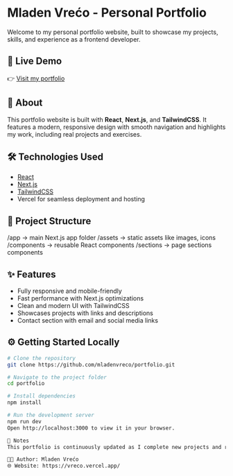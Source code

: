 # Mladen Vrećo - Personal Portfolio

Welcome to my personal portfolio website, built to showcase my projects, skills, and experience as a frontend developer.

## 🔗 Live Demo

👉 [Visit my portfolio](https://vreco.vercel.app/)

## 🚀 About

This portfolio website is built with **React**, **Next.js**, and **TailwindCSS**. It features a modern, responsive design with smooth navigation and highlights my work, including real projects and exercises.

## 🛠️ Technologies Used

- [React](https://reactjs.org/)  
- [Next.js](https://nextjs.org/)  
- [TailwindCSS](https://tailwindcss.com/)  
- Vercel for seamless deployment and hosting

## 📁 Project Structure

/app → main Next.js app folder
/assets → static assets like images, icons
/components → reusable React components
/sections → page sections components 


## ✨ Features

- Fully responsive and mobile-friendly  
- Fast performance with Next.js optimizations  
- Clean and modern UI with TailwindCSS  
- Showcases projects with links and descriptions  
- Contact section with email and social media links  

## ⚙️ Getting Started Locally

```bash
# Clone the repository
git clone https://github.com/mladenvreco/portfolio.git

# Navigate to the project folder
cd portfolio

# Install dependencies
npm install

# Run the development server
npm run dev
Open http://localhost:3000 to view it in your browser.

📌 Notes
This portfolio is continuously updated as I complete new projects and refine my skills.

👨‍💻 Author: Mladen Vrećo
🌐 Website: https://vreco.vercel.app/
